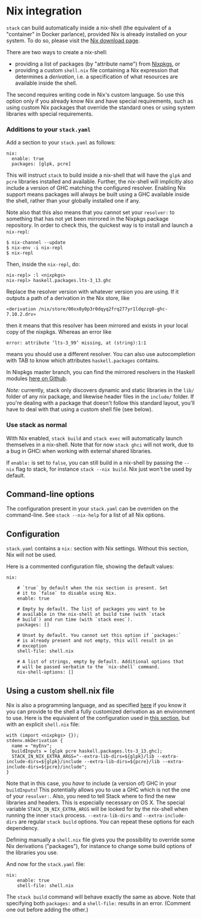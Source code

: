 # Nix integration

`stack` can build automatically inside a nix-shell (the equivalent of
a "container" in Docker parlance), provided Nix is already installed
on your system. To do so, please visit the
[Nix download page](http://nixos.org/nix/download.html).

There are two ways to create a nix-shell:

- providing a list of packages (by "attribute name") from
  [Nixpkgs](http://nixos.org/nixos/packages.html), or
- providing a custom `shell.nix` file containing a Nix expression that
  determines a *derivation*, i.e. a specification of what resources
  are available inside the shell.

The second requires writing code in Nix's custom language. So use this
option only if you already know Nix and have special requirements,
such as using custom Nix packages that override the standard ones or
using system libraries with special requirements.

### Additions to your `stack.yaml`

Add a section to your `stack.yaml` as follows:

    nix:
      enable: true
      packages: [glpk, pcre]

This will instruct `stack` to build inside a nix-shell that will have
the `glpk` and `pcre` libraries installed and available. Further, the
nix-shell will implicitly also include a version of GHC matching the
configured resolver. Enabling Nix support means packages will always
be built using a GHC available inside the shell, rather than your
globally installed one if any.

Note also that this also means that you cannot set your `resolver:` to
something that has not yet been mirrored in the Nixpkgs package
repository. In order to check this, the quickest way is to install and
launch a `nix-repl`:

```
$ nix-channel --update
$ nix-env -i nix-repl
$ nix-repl
```

Then, inside the `nix-repl`, do:

```
nix-repl> :l <nixpkgs>
nix-repl> haskell.packages.lts-3_13.ghc
```

Replace the resolver version with whatever version you are using. If it outputs
a path of a derivation in the Nix store, like

`«derivation /nix/store/00xx8y0p3r0dqyq2frq277yr1ldqzzg0-ghc-7.10.2.drv»`

then it means that this resolver has been mirrored and exists in your local copy of the nixpkgs. Whereas an error like

`error: attribute ‘lts-3_99’ missing, at (string):1:1`

means you should use a different resolver. You can also use
autocompletion with TAB to know which attributes `haskell.packages`
contains.

In Nixpkgs master branch, you can find the mirrored resolvers in the
Haskell modules
[here on Github](https://github.com/NixOS/nixpkgs/tree/master/pkgs/development/haskell-modules).

*Note:* currently, stack only discovers dynamic and static libraries
in the `lib/` folder of any nix package, and likewise header files in
the `include/` folder. If you're dealing with a package that doesn't
follow this standard layout, you'll have to deal with that using
a custom shell file (see below).

### Use stack as normal

With Nix enabled, `stack build` and `stack exec` will automatically
launch themselves in a nix-shell. Note that for now `stack ghci` will
not work, due to a bug in GHCi when working with external shared
libraries.

If `enable:` is set to `false`, you can still build in a nix-shell by
passing the `--nix` flag to stack, for instance `stack --nix build`.
Nix just won't be used by default.

## Command-line options

The configuration present in your `stack.yaml` can be overriden on the
command-line. See `stack --nix-help` for a list of all Nix options.


## Configuration

`stack.yaml` contains a `nix:` section with Nix settings.
Without this section, Nix will not be used.

Here is a commented configuration file, showing the default values:

    nix:

        # `true` by default when the nix section is present. Set
        # it to `false` to disable using Nix.
        enable: true

        # Empty by default. The list of packages you want to be
        # available in the nix-shell at build time (with `stack
        # build`) and run time (with `stack exec`).
        packages: []

        # Unset by default. You cannot set this option if `packages:`
        # is already present and not empty, this will result in an
        # exception
        shell-file: shell.nix

        # A list of strings, empty by default. Additional options that
        # will be passed verbatim to the `nix-shell` command.
        nix-shell-options: []

## Using a custom shell.nix file

Nix is also a programming language, and as specified
[here](#using-nix-with-stack) if you know it you can provide to the
shell a fully customized derivation as an environment to use. Here is
the equivalent of the configuration used in
[this section](#enable-in-stackyaml), but with an explicit `shell.nix`
file:

```
with (import <nixpkgs> {});
stdenv.mkDerivation {
  name = "myEnv";
  buildInputs = [glpk pcre haskell.packages.lts-3_13.ghc];
  STACK_IN_NIX_EXTRA_ARGS="--extra-lib-dirs=${glpk}/lib --extra-include-dirs=${glpk}/include --extra-lib-dirs=${pcre}/lib --extra-include-dirs=${pcre}/include";
}
```

Note that in this case, you _have_ to include (a version of) GHC in
your `buildInputs`! This potentially allows you to use a GHC which is
not the one of your `resolver:`. Also, you need to tell Stack where to
find the new libraries and headers. This is especially necessary on OS
X. The special variable `STACK_IN_NIX_EXTRA_ARGS` will be looked for
by the nix-shell when running the inner `stack` process.
`--extra-lib-dirs` and `--extra-include-dirs` are regular `stack
build` options. You can repeat these options for each dependency.

Defining manually a `shell.nix` file gives you the possibility to
override some Nix derivations ("packages"), for instance to change
some build options of the libraries you use.

And now for the `stack.yaml` file:

```
nix:
    enable: true
    shell-file: shell.nix
```

The `stack build` command will behave exactly the same as above. Note
that specifying both `packages:` and a `shell-file:` results in an
error. (Comment one out before adding the other.)
